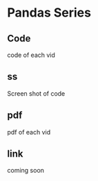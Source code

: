 # Pandas Series 

## Code 
code of each vid

## ss
Screen shot of code 

## pdf 
pdf of each vid

## link 
coming soon 
